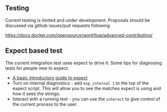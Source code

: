 ## Testing

Current testing is limited and under development. Proposals should be discussed
via github issues/pull requests following 

https://docs.docker.com/opensource/workflow/advanced-contributing/

## Expect based test

The current integration test uses expect to drive it. Some tips for diagnosing tests for people new to expect.

* [A basic introductory guide to expect](https://gist.github.com/Fluidbyte/6294378)
* Turn on internal diagnostics - add `exp_internal 1` to the top of the expect script. This will allow you to see the matches expect is using and how it sees the strings.
* Interact with a running test - you can use the `interact` to give control of the current process to the user. 
